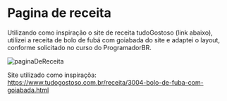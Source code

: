 # Pagina de receita

Utilizando como inspiração o site de receita tudoGostoso (link abaixo), utilizei a receita de bolo de fubá com goiabada do site e adaptei o layout, conforme solicitado no curso do ProgramadorBR.

![paginaDeReceita](https://user-images.githubusercontent.com/47155635/233220829-73d2ed93-9ab5-4bc7-9670-be1ad3cc613c.gif)

Site utilizado como inspiraçõa: https://www.tudogostoso.com.br/receita/3004-bolo-de-fuba-com-goiabada.html

